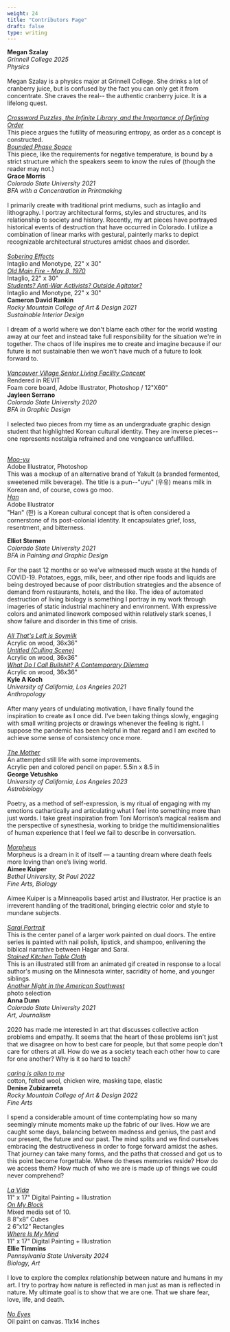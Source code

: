 ```yaml
---
weight: 24
title: "Contributors Page"
draft: false
type: writing
---
```


<div class="contributors">
    <strong>Megan Szalay</strong><br>
    <i>Grinnell College 2025 <br>
    Physics<br><br></i>
    Megan Szalay is a physics major at Grinnell College. She drinks a lot of cranberry juice, but is confused by the fact you can only get it from concentrate. She craves the real-- the authentic cranberry juice. It is a lifelong quest.<br><br>
<a href="/issue-4/crossword-puzzles-the-infinite-library-and-the-importance-of-defining-order/"><em>Crossword Puzzles, the Infinite Library, and the Importance of Defining Order</em></a><br>
This piece argues the futility of measuring entropy, as order as a concept is constructed.<br>
 <a href="/issue-4/bounded-phase-space/"><em>Bounded Phase Space</em></a><br>
    This piece, like the requirements for negative temperature, is bound by a strict structure which the speakers seem to know the rules of (though the reader may not.)<br>
    </div>
<div class="contributors">
    <strong>Grace Morris</strong><br>
  <i>  Colorado State University 2021<br>
    BFA with a Concentration in Printmaking</i><br><br>
    I primarily create with traditional print mediums, such as intaglio and lithography. I portray architectural forms, styles and structures, and its relationship to society and history. Recently, my art pieces have portrayed historical events of destruction that have occurred in Colorado. I utilize a combination of linear marks with gestural, painterly marks to depict recognizable architectural structures amidst chaos and disorder. <br><br>
    <a href="/issue-4/sobering-effects/"><em>Sobering Effects</em></a><br>
    Intaglio and Monotype, 22" x 30"<br>
    <a href="/issue-4/old-main-fire/"><em>Old Main Fire - May 8, 1970</em></a><br>
    Intaglio, 22" x 30"<br>
      <a href="/issue-4/students-anti-war-activists-outside-agitator/"><em>Students? Anti-War Activists? Outside Agitator?</em></a><br>
    Intaglio and Monotype, 22" x 30"<br>
</div>

<div class="contributors">
    <strong>Cameron David Rankin</strong><br>
    <i>Rocky Mountain College of Art & Design 2021<br>
    Sustainable Interior Design  <br></i><br>
    I dream of a world where we don't blame each other for the world wasting away at our feet and instead take full responsibility for the situation we're in together. The chaos of life inspires me to create and imagine because if our future is not sustainable then we won't have much of a future to look forward to. <br><br>
    <a href="/issue-4/vancouver-village/"><em>Vancouver Village Senior Living Facility Concept </em></a><br>
    Rendered in REVIT <br>
    Foam core board, Adobe Illustrator, Photoshop / 12"X60" <br>
</div>

  <div class="contributors">
    <strong>Jayleen Serrano</strong><br>
    <em>Colorado State University 2020<br>
    BFA in Graphic Design</em><br><br>
    I selected two pieces from my time as an undergraduate graphic design student that highlighted Korean cultural identity. They are inverse pieces--one represents nostalgia refrained and one vengeance unfulfilled.<br><br>

<a href="/issue-4/moo-yu/"><em>Moo-yu</em></a><br>
    Adobe Illustrator, Photoshop <br>
    This was a mockup of an alternative brand of Yakult (a branded fermented, sweetened milk beverage). The title is a pun--"uyu" (우유) means milk in Korean and, of course, cows go moo. <br>
<a href="/issue-4/han/"><em>Han</em></a><br>
    Adobe Illustrator <br>
    "Han" (한) is a Korean cultural concept that is often considered a cornerstone of its post-colonial identity. It encapsulates grief, loss, resentment, and bitterness.<br>
    </div>

  <div class="contributors">
    <strong>Elliot	Stemen</strong><br>
    <em>Colorado State University 2021<br>
    BFA in Painting and Graphic Design  </em>  <br><br>
    For the past 12 months or so we’ve witnessed much waste at the hands of COVID-19. Potatoes, eggs, milk, beer, and other ripe foods and liquids are being destroyed because of poor distribution strategies and the absence of demand from restaurants, hotels, and the like. The idea of automated destruction of living biology is something I portray in my work through imageries of static industrial machinery and environment. With expressive colors and animated linework composed within relatively stark scenes, I show failure and disorder in this time of crisis.<br><br>
  <a href="/issue-4/all-thats-left-is-soymilk/"><em>All That's Left is Soymilk</em></a><br>
  Acrylic on wood, 36x36"<br>
  <a href="/issue-4/untitled-culling-scene/"><em>Untitled (Culling Scene)</em></a><br>
  Acrylic on wood, 36x36"<br>
  <a href="/issue-4/what-do-i-call-bullshit-a-contemporary-dilemma/"><em>What Do I Call Bullshit? A Contemporary Dilemma</em></a><br>
  Acrylic on wood, 36x36"<br>
</div>

<div class="contributors">
    <strong>Kyle A Koch</strong><br>
    <em>University of California, Los Angeles 2021<br>
    Anthropology</em><br><br>
    After many years of undulating motivation, I have finally found the inspiration to create as I once did. I've been taking things slowly, engaging with small writing projects or drawings whenever the feeling is right. I suppose the pandemic has been helpful in that regard and I am excited to achieve some sense of consistency once more. <br><br>
    <a href="/issue-4/the-mother/"><em>The Mother</em></a><br>
    An attempted still life with some improvements.<br>
    Acrylic pen and colored pencil on paper. 5.5in x 8.5 in<br>
</div>

<div class="contributors">
    <strong>George Vetushko</strong><br>
    <em>University of California, Los Angeles 2023<br>
    Astrobiology </em><br><br>
    Poetry, as a method of self-expression, is my ritual of engaging with my emotions cathartically and articulating what I feel into something more than just words. I take great inspiration from Toni Morrison’s magical realism and the perspective of synesthesia, working to bridge the multidimensionalities of human experience that I feel we fail to describe in conversation. <br><br>
    <a href="/issue-4/morpheus-an-ode-to-disreality-death-and-you/"><em>Morpheus</em></a><br>
    Morpheus is a dream in it of itself — a taunting dream where death feels more loving than one’s living world. <br>
</div>

<div class="contributors">
    <strong>Aimee Kuiper</strong><br>
  <em> Bethel University, St Paul 2022<br>
    Fine Arts, Biology </em><br> <br>
    Aimee Kuiper is a Minneapolis based artist and illustrator. Her practice is an irreverent handling of the traditional, bringing electric color and style to mundane subjects.<br><br>
    <a href="/issue-4/sarai-portrait/"><em>Sarai Portrait</em></a><br>
    This is the center panel of a larger work painted on dual doors. The entire series is painted with nail polish, lipstick, and shampoo, enlivening the biblical narrative between Hagar and Sarai.<br>
    <a href="/issue-4/stained-kitchen-table-cloth/"><em>Stained Kitchen Table Cloth</em></a><br>
    This is an illustrated still from an animated gif created in response to a local author's musing on the Minnesota winter, sacridity of home, and younger siblings.<br>
    <a href="/issue-4/another-night-in-the-american-southwest/"><em>Another Night in the American Southwest</em></a><br>
    photo selection <br>
</div>

<div class="contributors">
    <strong>Anna Dunn</strong><br>
    <em>Colorado State University 2021<br>
    Art, Journalism</em><br><br>
    2020 has made me interested in art that discusses collective action problems and empathy. It seems that the heart of these problems isn't just that we disagree on how to best care for people, but that some people don't care for others at all. How do we as a society teach each other how to care for one another? Why is it so hard to teach?<br><br>
    <a href="/issue-4/caring-is-alien-to-me/"><em>caring is alien to me</em></a><br>
    cotton, felted wool, chicken wire, masking tape, elastic<br>
  </div>

<div class="contributors">
    <strong>Denise Zubizarreta</strong><br>
  <em>Rocky Mountain College of Art & Design 2022<br>
    Fine Arts</em><br><br>
    I spend a considerable amount of time contemplating how so many seemingly minute moments make up the fabric of our lives. How we are caught some days, balancing between madness and genius, the past and our present, the future and our past. The mind splits and we find ourselves embracing the destructiveness in order to forge forward amidst the ashes. That journey can take many forms, and the paths that crossed and got us to this point become forgettable. Where do theses memories reside? How do we access them? How much of who we are is made up of things we could never comprehend? <br><br>
    <a href="/issue-4/la-vida/"><em>La Vida</em></a><br>
    11" x 17" Digital Painting + Illustration <br>
    <a href="/issue-4/on-my-block/"><em>On My Block</em></a><br>
    Mixed media set of 10.<br>
      8 8”x8” Cubes<br>
      2 6”x12” Rectangles<br>
    <a href="/issue-4/where-is-my-mind/"><em>Where Is My Mind</em></a><br>
    11" x 17" Digital Painting + Illustration <br>
</div>

<div class="contributors">
    <strong>Ellie Timmins</strong><br>
    <em>Pennsylvania State University 2024<br>
    Biology, Art</em><br><br>
    I love to explore the complex relationship between nature and humans in my art. I try to portray how nature is reflected in man just as man is reflected in nature. My ultimate goal is to show that we are one. That we share fear, love, life, and death. <br><br>
    <a href="/issue-4/no-eyes/"><em>No Eyes</em></a><br>
    Oil paint on canvas. 11x14 inches<br>
</div>
